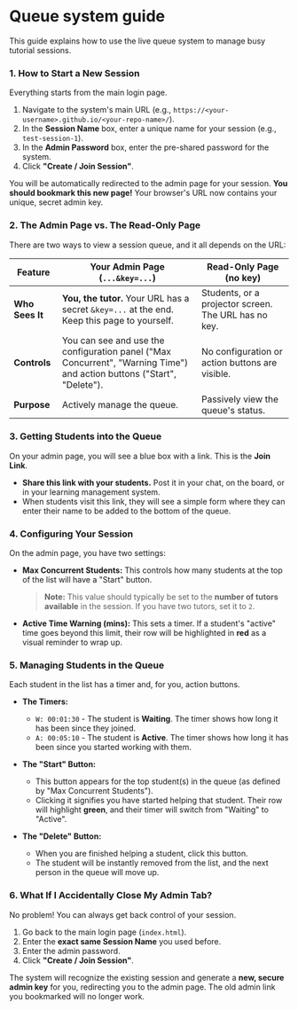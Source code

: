 # Queue system guide

This guide explains how to use the live queue system to manage busy tutorial sessions.

### 1. How to Start a New Session

Everything starts from the main login page.

1.  Navigate to the system's main URL (e.g., `https://<your-username>.github.io/<your-repo-name>/`).
2.  In the **Session Name** box, enter a unique name for your session (e.g., `test-session-1`).
3.  In the **Admin Password** box, enter the pre-shared password for the system.
4.  Click **"Create / Join Session"**.

You will be automatically redirected to the admin page for your session. **You should bookmark this new page!** Your browser's URL now contains your unique, secret admin key.

### 2. The Admin Page vs. The Read-Only Page

There are two ways to view a session queue, and it all depends on the URL:

| Feature                  | Your Admin Page (`...&key=...`)                                                                    | Read-Only Page (no key)                                   |
| ------------------------ | -------------------------------------------------------------------------------------------------- | --------------------------------------------------------- |
| **Who Sees It**          | **You, the tutor.** Your URL has a secret `&key=...` at the end. Keep this page to yourself.          | Students, or a projector screen. The URL has no key.      |
| **Controls**             | You can see and use the configuration panel ("Max Concurrent", "Warning Time") and action buttons ("Start", "Delete"). | No configuration or action buttons are visible.         |
| **Purpose**              | Actively manage the queue.                                                                         | Passively view the queue's status.                        |

### 3. Getting Students into the Queue

On your admin page, you will see a blue box with a link. This is the **Join Link**.

*   **Share this link with your students.** Post it in your chat, on the board, or in your learning management system.
*   When students visit this link, they will see a simple form where they can enter their name to be added to the bottom of the queue.

### 4. Configuring Your Session

On the admin page, you have two settings:

*   **Max Concurrent Students:** This controls how many students at the top of the list will have a "Start" button.
    > **Note:** This value should typically be set to the **number of tutors available** in the session. If you have two tutors, set it to `2`.
*   **Active Time Warning (mins):** This sets a timer. If a student's "active" time goes beyond this limit, their row will be highlighted in **red** as a visual reminder to wrap up.

### 5. Managing Students in the Queue

Each student in the list has a timer and, for you, action buttons.

*   **The Timers:**
    *   `W: 00:01:30` - The student is **Waiting**. The timer shows how long it has been since they joined.
    *   `A: 00:05:10` - The student is **Active**. The timer shows how long it has been since you started working with them.

*   **The "Start" Button:**
    *   This button appears for the top student(s) in the queue (as defined by "Max Concurrent Students").
    *   Clicking it signifies you have started helping that student. Their row will highlight **green**, and their timer will switch from "Waiting" to "Active".

*   **The "Delete" Button:**
    *   When you are finished helping a student, click this button.
    *   The student will be instantly removed from the list, and the next person in the queue will move up.

### 6. What If I Accidentally Close My Admin Tab?

No problem! You can always get back control of your session.

1.  Go back to the main login page (`index.html`).
2.  Enter the **exact same Session Name** you used before.
3.  Enter the admin password.
4.  Click **"Create / Join Session"**.

The system will recognize the existing session and generate a **new, secure admin key** for you, redirecting you to the admin page. The old admin link you bookmarked will no longer work.
